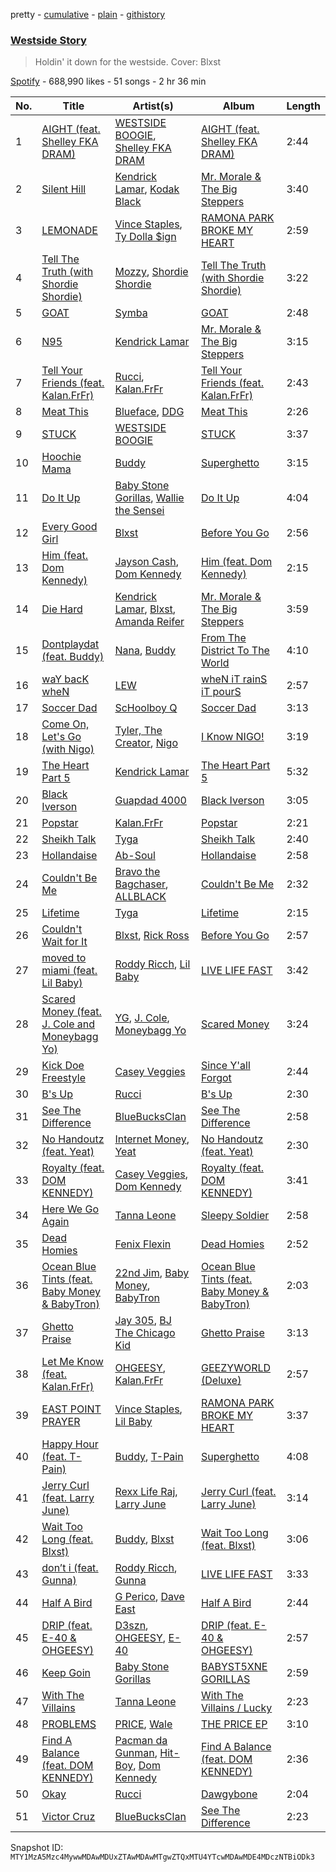 pretty - [cumulative](/playlists/cumulative/37i9dQZF1DWSvKsRPPnv5o.md) - [plain](/playlists/plain/37i9dQZF1DWSvKsRPPnv5o) - [githistory](https://github.githistory.xyz/mackorone/spotify-playlist-archive/blob/main/playlists/plain/37i9dQZF1DWSvKsRPPnv5o)

### [Westside Story](https://open.spotify.com/playlist/37i9dQZF1DWSvKsRPPnv5o)

> Holdin' it down for the westside\. Cover: Blxst

[Spotify](https://open.spotify.com/user/spotify) - 688,990 likes - 51 songs - 2 hr 36 min

| No. | Title | Artist(s) | Album | Length |
|---|---|---|---|---|
| 1 | [AIGHT \(feat\. Shelley FKA DRAM\)](https://open.spotify.com/track/671qYsHx1DL1pNn3qxYg60) | [WESTSIDE BOOGIE](https://open.spotify.com/artist/5usbqiU7sjvszjWecANDL6), [Shelley FKA DRAM](https://open.spotify.com/artist/5M0lbkGluOPXLeFjApw8r8) | [AIGHT \(feat\. Shelley FKA DRAM\)](https://open.spotify.com/album/5DYcaafg3wKwL7jAvRRPzC) | 2:44 |
| 2 | [Silent Hill](https://open.spotify.com/track/3tYTyAt1q6BFBiGyYVOLhi) | [Kendrick Lamar](https://open.spotify.com/artist/2YZyLoL8N0Wb9xBt1NhZWg), [Kodak Black](https://open.spotify.com/artist/46SHBwWsqBkxI7EeeBEQG7) | [Mr\. Morale & The Big Steppers](https://open.spotify.com/album/1atjqOZTCdrjxjMyCPZc2g) | 3:40 |
| 3 | [LEMONADE](https://open.spotify.com/track/5Z3mR4zAX4K3krt4JAOpmx) | [Vince Staples](https://open.spotify.com/artist/68kEuyFKyqrdQQLLsmiatm), [Ty Dolla $ign](https://open.spotify.com/artist/7c0XG5cIJTrrAgEC3ULPiq) | [RAMONA PARK BROKE MY HEART](https://open.spotify.com/album/2G549zeda2XNICgLmU0pNW) | 2:59 |
| 4 | [Tell The Truth \(with Shordie Shordie\)](https://open.spotify.com/track/4Q5qDYtCM3W9IlU64OTRAh) | [Mozzy](https://open.spotify.com/artist/4AA474G2hRfrHyGrfyDseO), [Shordie Shordie](https://open.spotify.com/artist/5fyvTyetDr7gvLafBsEEhU) | [Tell The Truth \(with Shordie Shordie\)](https://open.spotify.com/album/7DNdz17UKZ3b6wxU8mHJAz) | 3:22 |
| 5 | [GOAT](https://open.spotify.com/track/3Plq7UM7UUSRdezJrova6z) | [Symba](https://open.spotify.com/artist/06S3fr7xEES7e3QPXhu3ay) | [GOAT](https://open.spotify.com/album/5YSyNEQ4CtD1vZj8oBu3aB) | 2:48 |
| 6 | [N95](https://open.spotify.com/track/2FeBslNBMdR9V58uv6hd2t) | [Kendrick Lamar](https://open.spotify.com/artist/2YZyLoL8N0Wb9xBt1NhZWg) | [Mr\. Morale & The Big Steppers](https://open.spotify.com/album/1atjqOZTCdrjxjMyCPZc2g) | 3:15 |
| 7 | [Tell Your Friends \(feat\. Kalan.FrFr\)](https://open.spotify.com/track/5HUDU2YUTZ0R0ZmrIr4Dsz) | [Rucci](https://open.spotify.com/artist/7q836WTO8OHUS85E2RyxxA), [Kalan.FrFr](https://open.spotify.com/artist/47TMF0JlFsz01KilGzc5Ly) | [Tell Your Friends \(feat\. Kalan.FrFr\)](https://open.spotify.com/album/4uaR7U5YpO5yLGufMUtPuO) | 2:43 |
| 8 | [Meat This](https://open.spotify.com/track/52jBY28ULSi4ayJ57QFbLP) | [Blueface](https://open.spotify.com/artist/3Fl1V19tmjt57oBdxXKAjJ), [DDG](https://open.spotify.com/artist/0WK3H9OErSn5zKOkOV5egm) | [Meat This](https://open.spotify.com/album/0y1b2ZeIbGhkOcHODiUBxe) | 2:26 |
| 9 | [STUCK](https://open.spotify.com/track/1RvukJ9jo0u13zuq8wM4dg) | [WESTSIDE BOOGIE](https://open.spotify.com/artist/5usbqiU7sjvszjWecANDL6) | [STUCK](https://open.spotify.com/album/5s2NhE08ze83Su2TkgK065) | 3:37 |
| 10 | [Hoochie Mama](https://open.spotify.com/track/2RXhmevjfxVlM9Kd7h0fhZ) | [Buddy](https://open.spotify.com/artist/6PDLwWvgYNMfBRLqC1h5cJ) | [Superghetto](https://open.spotify.com/album/5pwzhZiiGhHgQOUJKbzYuI) | 3:15 |
| 11 | [Do It Up](https://open.spotify.com/track/787dJt1cj2CeEiHZIcpzu3) | [Baby Stone Gorillas](https://open.spotify.com/artist/0jAP1TzUaPmRmcB5j1FMs3), [Wallie the Sensei](https://open.spotify.com/artist/6cUpFVxDYWed9WxtC4QgC5) | [Do It Up](https://open.spotify.com/album/12qikACF7J93qSNK5kR5O7) | 4:04 |
| 12 | [Every Good Girl](https://open.spotify.com/track/6VYBCG9nCZwUUImVqZQVet) | [Blxst](https://open.spotify.com/artist/4qXC0i02bSFstECuXP2ZpL) | [Before You Go](https://open.spotify.com/album/4bXS4Vs7WMBRiJ1VdPTCte) | 2:56 |
| 13 | [Him \(feat\. Dom Kennedy\)](https://open.spotify.com/track/4Kar4KNY0ov2vXdNzgl1LJ) | [Jayson Cash](https://open.spotify.com/artist/73oxjhwezMsDPOBZzN5J9E), [Dom Kennedy](https://open.spotify.com/artist/3s8alQfNnY0roAHaJh7Xxt) | [Him \(feat\. Dom Kennedy\)](https://open.spotify.com/album/0UwgiL1GXSJKtdlmpcw8Gj) | 2:15 |
| 14 | [Die Hard](https://open.spotify.com/track/6gI9b2VsoWhjhIuIeToDVs) | [Kendrick Lamar](https://open.spotify.com/artist/2YZyLoL8N0Wb9xBt1NhZWg), [Blxst](https://open.spotify.com/artist/4qXC0i02bSFstECuXP2ZpL), [Amanda Reifer](https://open.spotify.com/artist/1PpDfXOUG7gxUjR1quWnwp) | [Mr\. Morale & The Big Steppers](https://open.spotify.com/album/1atjqOZTCdrjxjMyCPZc2g) | 3:59 |
| 15 | [Dontplaydat \(feat\. Buddy\)](https://open.spotify.com/track/5AwF7f9aYqOsIbiLOZHCjf) | [Nana](https://open.spotify.com/artist/40mGQmqwScWdeqW08ff7vu), [Buddy](https://open.spotify.com/artist/6PDLwWvgYNMfBRLqC1h5cJ) | [From The District To The World](https://open.spotify.com/album/03q8PTeivBkbtmpm1GkYtS) | 4:10 |
| 16 | [waY bacK wheN](https://open.spotify.com/track/6P0XCZPe8OZZtasJ5xG3Uz) | [LEW](https://open.spotify.com/artist/3Jm6kDs1lVTJSiIN6fZyP4) | [wheN iT rainS iT pourS](https://open.spotify.com/album/53zUIw0vdPLw5YhMwFBeWU) | 2:57 |
| 17 | [Soccer Dad](https://open.spotify.com/track/3hdaeIlrACjMK5FnahqrLG) | [ScHoolboy Q](https://open.spotify.com/artist/5IcR3N7QB1j6KBL8eImZ8m) | [Soccer Dad](https://open.spotify.com/album/3ZKzd6YDXHItIxx83IxXIS) | 3:13 |
| 18 | [Come On, Let's Go \(with Nigo\)](https://open.spotify.com/track/6f44p3Kc4ayD9VtbC9Clkr) | [Tyler, The Creator](https://open.spotify.com/artist/4V8LLVI7PbaPR0K2TGSxFF), [Nigo](https://open.spotify.com/artist/2rAnv6brcXaglLZBB4XXEn) | [I Know NIGO!](https://open.spotify.com/album/75T8WnF5n7fgKJ0EC7WRPS) | 3:19 |
| 19 | [The Heart Part 5](https://open.spotify.com/track/5MMW4CZsZiZt2iuqAXzzWC) | [Kendrick Lamar](https://open.spotify.com/artist/2YZyLoL8N0Wb9xBt1NhZWg) | [The Heart Part 5](https://open.spotify.com/album/5XClh485CRBIIKaNXWWt7Z) | 5:32 |
| 20 | [Black Iverson](https://open.spotify.com/track/3sLNEWdnPH6ML05Z8wFZhM) | [Guapdad 4000](https://open.spotify.com/artist/0NcPKaSNIHAM2RfioH9vMT) | [Black Iverson](https://open.spotify.com/album/46Enyl1OWFBCqnEh2hVIfA) | 3:05 |
| 21 | [Popstar](https://open.spotify.com/track/1gtpf2WDqX4bwB8Jpf9nY2) | [Kalan.FrFr](https://open.spotify.com/artist/47TMF0JlFsz01KilGzc5Ly) | [Popstar](https://open.spotify.com/album/6WDP50ES2v8aY4oETrFZYa) | 2:21 |
| 22 | [Sheikh Talk](https://open.spotify.com/track/34617Qo6OTu44BEEg2f9uG) | [Tyga](https://open.spotify.com/artist/5LHRHt1k9lMyONurDHEdrp) | [Sheikh Talk](https://open.spotify.com/album/2h9HZUoglSEwFarjdWcPzi) | 2:40 |
| 23 | [Hollandaise](https://open.spotify.com/track/4NvX8KPT4RGT2yh6ZjVYsK) | [Ab\-Soul](https://open.spotify.com/artist/0g9vAlRPK9Gt3FKCekk4TW) | [Hollandaise](https://open.spotify.com/album/64HygXbyafPahxN1avR56P) | 2:58 |
| 24 | [Couldn't Be Me](https://open.spotify.com/track/1NhZlloWR20r0ETcvhWPxL) | [Bravo the Bagchaser](https://open.spotify.com/artist/31t9hT68QYCDPWkkUVrQjY), [ALLBLACK](https://open.spotify.com/artist/1cutd8e41XvxXnFPOFIxMD) | [Couldn't Be Me](https://open.spotify.com/album/4DVcol8OR1bvEctFdz4DL6) | 2:32 |
| 25 | [Lifetime](https://open.spotify.com/track/0aRdS1yGIgzIMhpVYHkp6l) | [Tyga](https://open.spotify.com/artist/5LHRHt1k9lMyONurDHEdrp) | [Lifetime](https://open.spotify.com/album/6T1aChZ9bKA1grofm5PXnb) | 2:15 |
| 26 | [Couldn't Wait for It](https://open.spotify.com/track/72LYxJqGTHVJamtyRQohre) | [Blxst](https://open.spotify.com/artist/4qXC0i02bSFstECuXP2ZpL), [Rick Ross](https://open.spotify.com/artist/1sBkRIssrMs1AbVkOJbc7a) | [Before You Go](https://open.spotify.com/album/4bXS4Vs7WMBRiJ1VdPTCte) | 2:57 |
| 27 | [moved to miami \(feat\. Lil Baby\)](https://open.spotify.com/track/3rjwafyisDpLdoJ4RecHp6) | [Roddy Ricch](https://open.spotify.com/artist/757aE44tKEUQEqRuT6GnEB), [Lil Baby](https://open.spotify.com/artist/5f7VJjfbwm532GiveGC0ZK) | [LIVE LIFE FAST](https://open.spotify.com/album/1eVrpJbHRLBbioB9sb5b94) | 3:42 |
| 28 | [Scared Money \(feat\. J\. Cole and Moneybagg Yo\)](https://open.spotify.com/track/4heBcjj4Lw3X2sQVFNbLbz) | [YG](https://open.spotify.com/artist/0A0FS04o6zMoto8OKPsDwY), [J\. Cole](https://open.spotify.com/artist/6l3HvQ5sa6mXTsMTB19rO5), [Moneybagg Yo](https://open.spotify.com/artist/3tJoFztHeIJkJWMrx0td2f) | [Scared Money](https://open.spotify.com/album/3TsYjPFN8qCxcYWHL3DtL8) | 3:24 |
| 29 | [Kick Doe Freestyle](https://open.spotify.com/track/5kwE511DgVpfISjZwEXtEU) | [Casey Veggies](https://open.spotify.com/artist/0uFc6StTmJBvdHPZFDkdJy) | [Since Y'all Forgot](https://open.spotify.com/album/1L4pGtxe0WwRca5z09AFeH) | 2:44 |
| 30 | [B's Up](https://open.spotify.com/track/7LzDAUdS3NHUS2gkFUX5a5) | [Rucci](https://open.spotify.com/artist/7q836WTO8OHUS85E2RyxxA) | [B's Up](https://open.spotify.com/album/32vLStumGgwykRkaMRHD7x) | 2:30 |
| 31 | [See The Difference](https://open.spotify.com/track/4a2Npv3ZNqZRumOMHQc0fu) | [BlueBucksClan](https://open.spotify.com/artist/1l61CX1j6go8arTjPH9wy0) | [See The Difference](https://open.spotify.com/album/1vejaBrMl3UnnCYeXFnqSN) | 2:58 |
| 32 | [No Handoutz \(feat\. Yeat\)](https://open.spotify.com/track/1jkHLTFc1j6HMHnaGq8QCH) | [Internet Money](https://open.spotify.com/artist/6MPCFvOQv5cIGfw3jODMF0), [Yeat](https://open.spotify.com/artist/3qiHUAX7zY4Qnjx8TNUzVx) | [No Handoutz \(feat\. Yeat\)](https://open.spotify.com/album/0WcAW53YH794LAay9RX8Op) | 2:30 |
| 33 | [Royalty \(feat\. DOM KENNEDY\)](https://open.spotify.com/track/2v2uIxyCehpH4O5SvN21dc) | [Casey Veggies](https://open.spotify.com/artist/0uFc6StTmJBvdHPZFDkdJy), [Dom Kennedy](https://open.spotify.com/artist/3s8alQfNnY0roAHaJh7Xxt) | [Royalty \(feat\. DOM KENNEDY\)](https://open.spotify.com/album/1FQwlgnG3OLQStULOyMRNX) | 3:41 |
| 34 | [Here We Go Again](https://open.spotify.com/track/6VedgheUzpD7cVQD4Zy1Ge) | [Tanna Leone](https://open.spotify.com/artist/1bPYCoigTRLOQwNfjpwmff) | [Sleepy Soldier](https://open.spotify.com/album/4lyr7gv3pvIvUX5QyPB68B) | 2:58 |
| 35 | [Dead Homies](https://open.spotify.com/track/0cx4KCYlaHkp9BedyX6mTa) | [Fenix Flexin](https://open.spotify.com/artist/63GIj2yhFvX1Bzphb9JgVb) | [Dead Homies](https://open.spotify.com/album/5QMWPkHs62CQ0W0zZTpzUY) | 2:52 |
| 36 | [Ocean Blue Tints \(feat\. Baby Money & BabyTron\)](https://open.spotify.com/track/1abUcyBvx6mUmAQfGjq9BN) | [22nd Jim](https://open.spotify.com/artist/0ROLbpYHvwZWVbPBibRwPU), [Baby Money](https://open.spotify.com/artist/1AMm82jgWgkDpczxW5DMjn), [BabyTron](https://open.spotify.com/artist/0sKsReKseslDlhxmbN6wLk) | [Ocean Blue Tints \(feat\. Baby Money & BabyTron\)](https://open.spotify.com/album/1dfdXCPSiNLPZ3H2MRKqTI) | 2:03 |
| 37 | [Ghetto Praise](https://open.spotify.com/track/1kAQDi1RFgIZ1ZvQMJ2bR6) | [Jay 305](https://open.spotify.com/artist/2l2o6ibYa7h1w4HwaS1uZV), [BJ The Chicago Kid](https://open.spotify.com/artist/07d5etnpjriczFBB8pxmRe) | [Ghetto Praise](https://open.spotify.com/album/5kMV844MGwO03ZBF4iAOyc) | 3:13 |
| 38 | [Let Me Know \(feat\. Kalan.FrFr\)](https://open.spotify.com/track/2ZFFX9m6T3vsB9yJoURXZH) | [OHGEESY](https://open.spotify.com/artist/3ppQEG71r7jVpI8RudzycF), [Kalan.FrFr](https://open.spotify.com/artist/47TMF0JlFsz01KilGzc5Ly) | [GEEZYWORLD \(Deluxe\)](https://open.spotify.com/album/50TGZboEjJzQn07QijX4lS) | 2:57 |
| 39 | [EAST POINT PRAYER](https://open.spotify.com/track/0mTWyEt0taYEFpUfAyjqmf) | [Vince Staples](https://open.spotify.com/artist/68kEuyFKyqrdQQLLsmiatm), [Lil Baby](https://open.spotify.com/artist/5f7VJjfbwm532GiveGC0ZK) | [RAMONA PARK BROKE MY HEART](https://open.spotify.com/album/2G549zeda2XNICgLmU0pNW) | 3:37 |
| 40 | [Happy Hour \(feat\. T\-Pain\)](https://open.spotify.com/track/39O9qxLezqqrmre1TPGRVu) | [Buddy](https://open.spotify.com/artist/6PDLwWvgYNMfBRLqC1h5cJ), [T\-Pain](https://open.spotify.com/artist/3aQeKQSyrW4qWr35idm0cy) | [Superghetto](https://open.spotify.com/album/5pwzhZiiGhHgQOUJKbzYuI) | 4:08 |
| 41 | [Jerry Curl \(feat\. Larry June\)](https://open.spotify.com/track/24SFpuDN6GswRSG1uXuNf1) | [Rexx Life Raj](https://open.spotify.com/artist/5rDXcEIODl8TgGTgrntnjX), [Larry June](https://open.spotify.com/artist/1grN0519h2zYqpRtYbDZAl) | [Jerry Curl \(feat\. Larry June\)](https://open.spotify.com/album/1E9FHhsy0KqudxNbZ8HFZb) | 3:14 |
| 42 | [Wait Too Long \(feat\. Blxst\)](https://open.spotify.com/track/01GWSxT4tc8oCQDteIvLwM) | [Buddy](https://open.spotify.com/artist/6PDLwWvgYNMfBRLqC1h5cJ), [Blxst](https://open.spotify.com/artist/4qXC0i02bSFstECuXP2ZpL) | [Wait Too Long \(feat\. Blxst\)](https://open.spotify.com/album/3fBKA3NfQWJ81eBtGardm6) | 3:06 |
| 43 | [don’t i \(feat\. Gunna\)](https://open.spotify.com/track/4t2HbYiaqvoPsbSrOB0LqS) | [Roddy Ricch](https://open.spotify.com/artist/757aE44tKEUQEqRuT6GnEB), [Gunna](https://open.spotify.com/artist/2hlmm7s2ICUX0LVIhVFlZQ) | [LIVE LIFE FAST](https://open.spotify.com/album/1eVrpJbHRLBbioB9sb5b94) | 3:33 |
| 44 | [Half A Bird](https://open.spotify.com/track/7zCgLfeoQqSMcRD1yCy2f2) | [G Perico](https://open.spotify.com/artist/4Q2hTDZYFCohf17D5GvkIb), [Dave East](https://open.spotify.com/artist/7e10JUMF7MJmmwYpnTSMI5) | [Half A Bird](https://open.spotify.com/album/3nqy0kf2d2tYGDASrSR8xM) | 2:44 |
| 45 | [DRIP \(feat\. E\-40 & OHGEESY\)](https://open.spotify.com/track/6b6jyIRJra0eLwy7NnAo3u) | [D3szn](https://open.spotify.com/artist/3XUSSPMccIhcVTQ2kOHJPn), [OHGEESY](https://open.spotify.com/artist/3ppQEG71r7jVpI8RudzycF), [E\-40](https://open.spotify.com/artist/3crnzLy8R4lVwaigKEOz7V) | [DRIP \(feat\. E\-40 & OHGEESY\)](https://open.spotify.com/album/55jywlPHXDY7BPQtEL2tbZ) | 2:57 |
| 46 | [Keep Goin](https://open.spotify.com/track/5q2fIPZsejV2VdA3UeKSh2) | [Baby Stone Gorillas](https://open.spotify.com/artist/0jAP1TzUaPmRmcB5j1FMs3) | [BABYST5XNE GORILLAS](https://open.spotify.com/album/63ypakNyLDCYERVQz17caO) | 2:59 |
| 47 | [With The Villains](https://open.spotify.com/track/0zkOra5e9BZHIdK91pgKXP) | [Tanna Leone](https://open.spotify.com/artist/1bPYCoigTRLOQwNfjpwmff) | [With The Villains / Lucky](https://open.spotify.com/album/50KiZ0amgdlobUzEnriTTl) | 2:23 |
| 48 | [PROBLEMS](https://open.spotify.com/track/049jORKYoPsyLsLnDhlthU) | [PRICE](https://open.spotify.com/artist/27CNmUe34ahHuxvayd8Jse), [Wale](https://open.spotify.com/artist/67nwj3Y5sZQLl72VNUHEYE) | [THE PRICE EP](https://open.spotify.com/album/5kIXAeHBXgkmq07azjbvsS) | 3:10 |
| 49 | [Find A Balance \(feat\. DOM KENNEDY\)](https://open.spotify.com/track/21hh71ZaowC1PKgqoZBOq7) | [Pacman da Gunman](https://open.spotify.com/artist/33VENhd4NxUxZztcOX7KP2), [Hit\-Boy](https://open.spotify.com/artist/6q3p11nP1p80Ey6LrOOSed), [Dom Kennedy](https://open.spotify.com/artist/3s8alQfNnY0roAHaJh7Xxt) | [Find A Balance \(feat\. DOM KENNEDY\)](https://open.spotify.com/album/2zDR3yVu9tET02YtGkcI1m) | 2:36 |
| 50 | [Okay](https://open.spotify.com/track/1QKG0n4AawYX4K8SkvjxtS) | [Rucci](https://open.spotify.com/artist/7q836WTO8OHUS85E2RyxxA) | [Dawgybone](https://open.spotify.com/album/4Q4TR9gcpJjm3xtm8uHNQX) | 2:04 |
| 51 | [Victor Cruz](https://open.spotify.com/track/2pwKrzjIitdMlrdAnK810C) | [BlueBucksClan](https://open.spotify.com/artist/1l61CX1j6go8arTjPH9wy0) | [See The Difference](https://open.spotify.com/album/1vejaBrMl3UnnCYeXFnqSN) | 2:23 |

Snapshot ID: `MTY1MzA5Mzc4MywwMDAwMDUxZTAwMDAwMTgwZTQxMTU4YTcwMDAwMDE4MDczNTBiODk3`
